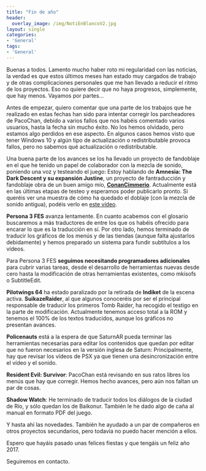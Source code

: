 ```yaml
---
title: "Fin de año"
header:
  overlay_image: /img/NotiEnBlancoV2.jpg
layout: single
categories:
- 'General'
tags:
- 'General'
---
```


Buenas a todos. Lamento mucho haber roto mi regularidad con las noticias, la verdad es que estos últimos meses han estado 
muy cargados de trabajo y de otras complicaciones personales que me han llevado a reducir el ritmo de los proyectos. Eso no quiere decir 
que no haya progresos, simplemente, que hay menos. Vayamos por partes...

Antes de empezar, quiero comentar que una parte de los trabajos que he realizado en estas fechas han sido para intentar corregir los parcheadores 
de PacoChan, debido a varios fallos que nos habéis comentado varios usuarios, hasta la fecha sin mucho éxito. No los hemos olvidado, pero estamos 
algo perdidos en ese aspecto. En algunos casos hemos visto que tener Windows 10 y algún tipo de actualización o redistributable provoca fallos, 
pero no sabemos qué actualización o redistributable.

Una buena parte de los avances se los ha llevado un proyecto de fandoblaje en el que he tenido un papel de colaborador con la mezcla de sonido, 
poniendo una voz y testeando el juego: Estoy hablando de **Amnesia: The Dark Descent y su expansión Justine**, un proyecto de fantraducción y 
fandoblaje obra de un buen amigo mío, <strong><a href="https://www.youtube.com/user/ConanCimmerio/videos">ConanCimmerio</a></strong>. 
Actualmente está en las últimas etapas de testeo y esperamos poder publicarlo pronto. Si queréis ver una muestra de cómo ha quedado el doblaje 
(con la mezcla de sonido antigua), podéis verlo en <a href="https://www.youtube.com/watch?v=D1n7BOtHHwY">este vídeo</a>.

<!--more-->

**Persona 3 FES** avanza lentamente. En cuanto acabemos con el glosario buscaremos a más traductores de entre los que os habéis ofrecido para 
encarar lo que es la traducción en sí. Por otro lado, hemos terminado de traducir los gráficos de los menús y de las tiendas (aunque falta 
ajustarlos debidamente) y hemos preparado un sistema para fundir subtítulos a los vídeos.

Para Persona 3 FES **seguimos necesitando programadores adicionales** para cubrir varias tareas, desde el desarrollo de herramientas nuevas desde 
cero hasta la modificación de otras herramientas existentes, como mkisofs o SubtitleEdit.

**Pilotwings 64** ha estado paralizado por la retirada de **Indiket** de la escena activa. **SuikazeRaider**, al que algunos conoceréis por ser 
el principal responsable de traducir los primeros Tomb Raider, ha recogido el testigo en la parte de modificación. Actualmente tenemos acceso 
total a la ROM y tenemos el 100% de los textos traducidos, aunque los gráficos no presentan avances.

**Policenauts** está a la espera de que SaturnAR pueda terminar las herramientas necesarias para editar los contenidos que quedan por editar 
que no fueron necesarios en la versión inglesa de Saturn: Principalmente, hay que revisar los vídeos de PSX ya que tienen una desincronización 
entre el vídeo y el sonido.

**Resident Evil: Survivor**: PacoChan está revisando en sus ratos libres los menús que hay que corregir. Hemos hecho avances, pero aún nos faltan 
un par de cosas.

**Shadow Watch**: He terminado de traducir todos los diálogos de la ciudad de Río, y sólo quedan los de Baikonur. También le he dado algo de caña 
al manual en formato PDF del juego.

Y hasta ahí las novedades. También he ayudado a un par de compañeros en otros proyectos secundarios, pero todavía no puedo hacer mención a ellos.

Espero que hayáis pasado unas felices fiestas y que tengáis un feliz año 2017.

Seguiremos en contacto.